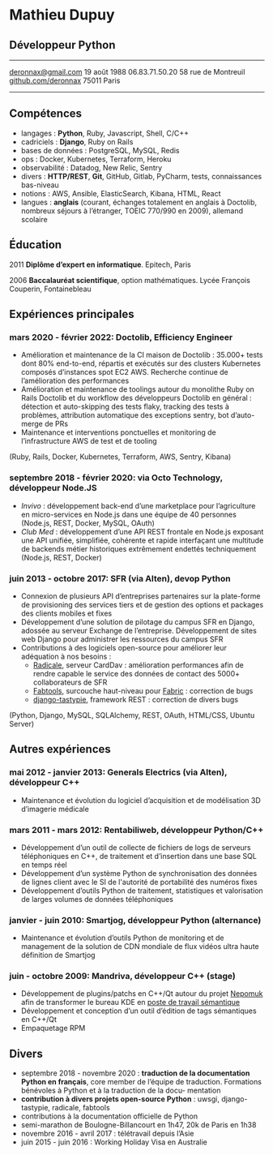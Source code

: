 # Mathieu Dupuy

## Développeur Python

--------------------   ----------------------
deronnax@gmail.com               19 août 1988
06.83.71.50.20            58 rue de Montreuil
[github.com/deronnax]             75011 Paris
--------------------   ----------------------

[github.com/deronnax]: https://github.com/deronnax

## Compétences

 * langages : **Python**, Ruby, Javascript, Shell, C/C++
 * cadriciels : **Django**, Ruby on Rails
 * bases de données : PostgreSQL, MySQL, Redis
 * ops : Docker, Kubernetes, Terraform, Heroku
 * observabilité : Datadog, New Relic, Sentry
 * divers : **HTTP/REST**, **Git**, GitHub, Gitlab, PyCharm, tests, connaissances bas-niveau
 * notions : AWS, Ansible, ElasticSearch, Kibana, HTML, React
 * langues : **anglais** (courant, échanges totalement en anglais à Doctolib, nombreux séjours à
l’étranger, TOEIC 770/990 en 2009), allemand scolaire

## Éducation

2011    **Diplôme d’expert en informatique**. Epitech, Paris

2006    **Baccalauréat scientifique**, option mathématiques. Lycée François Couperin, Fontainebleau

## Expériences principales

### mars 2020 - février 2022: Doctolib, **Efficiency Engineer**
 * Amélioration et maintenance de la CI maison de Doctolib : 35.000+ tests dont 80% end-to-end, répartis et exécutés sur des clusters Kubernetes composés d’instances spot EC2 AWS. Recherche continue de l’amélioration des performances
 * Amélioration et maintenance de toolings autour du monolithe Ruby on Rails Doctolib et du workflow des développeurs Doctolib en général : détection et auto-skipping des tests flaky, tracking des tests à problèmes, attribution automatique des exceptions sentry, bot d’auto-merge de PRs
 * Maintenance et interventions ponctuelles et monitoring de l’infrastructure AWS de test et de tooling

(Ruby, Rails, Docker, Kubernetes, Terraform, AWS, Sentry, Kibana)

### septembre 2018 - février 2020: via Octo Technology, **développeur Node.JS**

 * _Invivo_ : développement back-end d’une marketplace pour l’agriculture en micro-services en Node.js dans une équipe de 40 personnes (Node.js, REST, Docker, MySQL, OAuth)
 * _Club Med_ : développement d’une API REST frontale en Node.js exposant une API unifiée, simplifiée, cohérente et rapide interfaçant une multitude de backends métier historiques extrêmement endettés techniquement (Node.js, REST, Docker)

### juin 2013 - octobre 2017: SFR (via Alten), **devop Python**

 * Connexion de plusieurs API d’entreprises partenaires sur la plate-forme de provisioning des services tiers et de gestion des options et packages des clients mobiles et fixes
 * Développement d’une solution de pilotage du campus SFR en Django, adossée au serveur Exchange de l’entreprise. Développement de sites web Django pour administrer les ressources du campus SFR
 * Contributions à des logiciels open-source pour améliorer leur adéquation à nos besoins :
   * [Radicale], serveur CardDav : amélioration performances afin de rendre capable le service des
données de contact des 5000+ collaborateurs de SFR
   * [Fabtools], surcouche haut-niveau pour [Fabric] : correction de bugs
   * [django-tastypie], framework REST : correction de divers bugs

(Python, Django, MySQL, SQLAlchemy, REST, OAuth, HTML/CSS, Ubuntu Server)

[Radicale]: https://radicale.org/v3.html
[Fabtools]: https://github.com/fabtools/fabtools
[Fabric]: https://www.fabfile.org/
[django-tastypie]: https://github.com/django-tastypie/django-tastypie

## Autres expériences

### mai 2012 - janvier 2013: Generals Electrics (via Alten), **développeur C++**

* Maintenance et évolution du logiciel d’acquisition et de modélisation 3D d’imagerie médicale

### mars 2011 - mars 2012: Rentabiliweb, **développeur Python/C++**

* Développement d’un outil de collecte de fichiers de logs de serveurs téléphoniques en C++, de traitement et d’insertion dans une base SQL en temps réel
* Développement d’un système Python de synchronisation des données de lignes client avec le SI de l'autorité de portabilité des numéros fixes
* Développement d’outils Python de traitement, statistiques et valorisation de larges volumes de données téléphoniques

### janvier - juin 2010: Smartjog, **développeur Python** (alternance)

* Maintenance et évolution d’outils Python de monitoring et de management de la solution de CDN mondiale de flux vidéos ultra haute définition de Smartjog

### juin - octobre 2009: Mandriva, **développeur C++** (stage)

* Développement de plugins/patchs en C++/Qt autour du projet [Nepomuk] afin de transformer le bureau KDE en [poste de travail sémantique]
* Développement et conception d’un outil d’édition de tags sémantiques en C++/Qt
* Empaquetage RPM

[Nepomuk]: https://en.wikipedia.org/wiki/NEPOMUK_(software)
[poste de travail sémantique]: https://fr.wikipedia.org/wiki/Poste_de_travail_s%C3%A9mantique

## Divers

 * septembre 2018 - novembre 2020 : **traduction de la documentation Python en français**, core member de l’équipe de traduction. Formations bénévoles à Python et à la traduction de la docu- mentation
 * **contribution à divers projets open-source Python** : uwsgi, django-tastypie, radicale, fabtools
 * contributions à la documentation officielle de Python
 * semi-marathon de Boulogne-Billancourt en 1h47, 20k de Paris en 1h38
 * novembre 2016 - avril 2017 : télétravail depuis l’Asie
 * juin 2015 - juin 2016 : Working Holiday Visa en Australie

